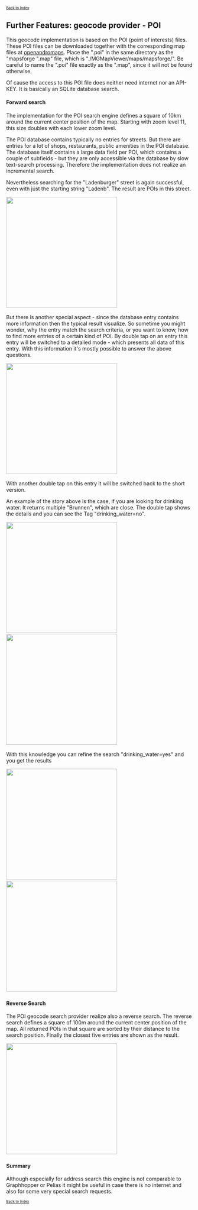 <small><small>[Back to Index](../../../index.md)</small></small>

## Further Features: geocode provider - POI

This geocode implementation is based on the POI (point of interests) files. These POI files can be downloaded together with the corresponding map files 
at [openandromaps](https://www.openandromaps.org/). Place the ".poi" in the same directory as the "mapsforge ".map" file, which is 
"./MGMapViewer/maps/mapsforge/".
Be careful to name the ".poi" file exactly as the ".map", since it will not be found otherwise.

Of cause the access to this POI file does neither need internet nor an API-KEY.
It is basically an SQLite database search. 



#### Forward search

The implementation for the POI search engine defines a square of 10km around the current
center position of the map. Starting with zoom level 11, this size doubles with each lower
zoom level. 

The POI database contains typically no entries for streets. But there are entries for a lot of shops, 
restaurants, public amenities in the POI database. The database itself contains a large data field per POI,
which contains a couple of subfields - but they are only accessible via the database by slow text-search
processing. Therefore the implementation does not realize an incremental search.

Nevertheless searching for the "Ladenburger" street is again successful, even with just the starting string "Ladenb".
The result are POIs in this street. 
 
<img src="./poi1.png" width="300" />&nbsp; 

But there is another special aspect - since the database entry contains more information
then the typical result visualize. So sometime you might wonder, why the entry match the search criteria, or you 
want to know, how to find more entries of a certain kind of POI. By double tap on an entry this entry will be switched 
to a detailed mode - which presents all data of this entry. With this information it's mostly possible to answer the 
above questions. 
 
<img src="./poi2.png" width="300" />&nbsp; 

With another double tap on this entry it will be switched back to the short version. 

An example of the story above is the case, if you are looking for drinking water.
It returns multiple "Brunnen", which are close. The double tap shows the details and
you can see the Tag "drinking_water=no".

<img src="./poi4.png" width="300" />&nbsp; 
<img src="./poi5.png" width="300" />&nbsp; 

With this knowledge you can refine the search "drinking_water=yes" and you get the results

<img src="./poi6.png" width="300" />&nbsp; 
<img src="./poi7.png" width="300" />&nbsp; 


#### Reverse Search 

The POI geocode search provider realize also a reverse search. The reverse search
defines a square of 100m around the current center position of the map.
All returned POIs in that square are sorted by their distance to the search position.
Finally the closest five entries are shown as the result.

<img src="./poi3.png" width="300" />&nbsp; 

#### Summary

Although especially for address search this engine is not comparable to Graphhopper or Pelias
it might be useful in case there is no internet and also for some very special search
requests.

<small><small>[Back to Index](../../../index.md)</small></small>